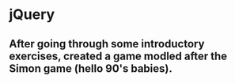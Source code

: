 # jQuery

## After going through some introductory exercises, created a game modled after the Simon game (hello 90's babies).